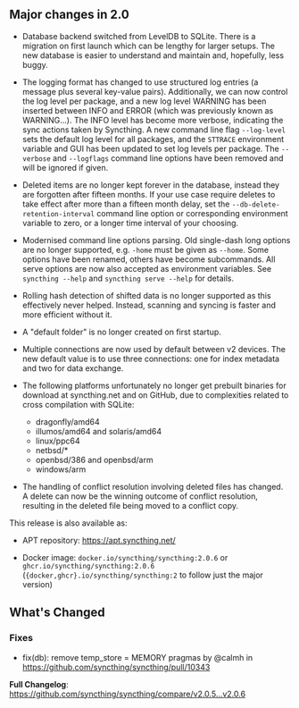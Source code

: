 ## Major changes in 2.0

- Database backend switched from LevelDB to SQLite. There is a migration on
  first launch which can be lengthy for larger setups. The new database is
  easier to understand and maintain and, hopefully, less buggy.

- The logging format has changed to use structured log entries (a message
  plus several key-value pairs). Additionally, we can now control the log
  level per package, and a new log level WARNING has been inserted between
  INFO and ERROR (which was previously known as WARNING...). The INFO level
  has become more verbose, indicating the sync actions taken by Syncthing. A
  new command line flag `--log-level` sets the default log level for all
  packages, and the `STTRACE` environment variable and GUI has been updated
  to set log levels per package. The `--verbose` and `--logflags` command
  line options have been removed and will be ignored if given.

- Deleted items are no longer kept forever in the database, instead they are
  forgotten after fifteen months. If your use case require deletes to take
  effect after more than a fifteen month delay, set the
  `--db-delete-retention-interval` command line option or corresponding
  environment variable to zero, or a longer time interval of your choosing.

- Modernised command line options parsing. Old single-dash long options are
  no longer supported, e.g. `-home` must be given as `--home`. Some options
  have been renamed, others have become subcommands. All serve options are
  now also accepted as environment variables. See  `syncthing --help` and
  `syncthing serve --help` for details.

- Rolling hash detection of shifted data is no longer supported as this
  effectively never helped. Instead, scanning and syncing is faster and more
  efficient without it.

- A "default folder" is no longer created on first startup.

- Multiple connections are now used by default between v2 devices. The new
  default value is to use three connections: one for index metadata and two
  for data exchange.

- The following platforms unfortunately no longer get prebuilt binaries for
  download at syncthing.net and on GitHub, due to complexities related to
  cross compilation with SQLite:

  - dragonfly/amd64
  - illumos/amd64 and solaris/amd64
  - linux/ppc64
  - netbsd/*
  - openbsd/386 and openbsd/arm
  - windows/arm

- The handling of conflict resolution involving deleted files has changed. A
  delete can now be the winning outcome of conflict resolution, resulting in
  the deleted file being moved to a conflict copy.

This release is also available as:

* APT repository: https://apt.syncthing.net/

* Docker image: `docker.io/syncthing/syncthing:2.0.6` or `ghcr.io/syncthing/syncthing:2.0.6`
  (`{docker,ghcr}.io/syncthing/syncthing:2` to follow just the major version)

## What's Changed
### Fixes
* fix(db): remove temp_store = MEMORY pragmas by @calmh in https://github.com/syncthing/syncthing/pull/10343

**Full Changelog**: https://github.com/syncthing/syncthing/compare/v2.0.5...v2.0.6